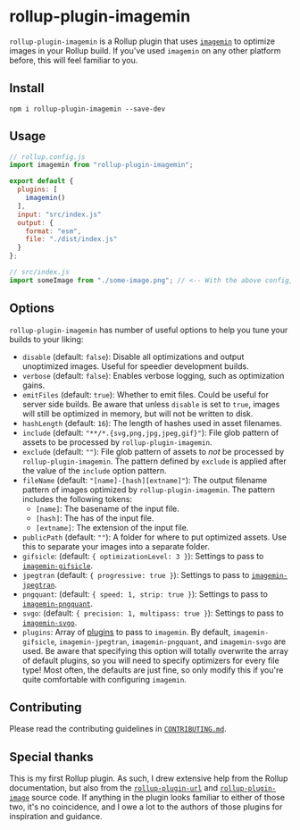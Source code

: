 # rollup-plugin-imagemin

`rollup-plugin-imagemin` is a Rollup plugin that uses [`imagemin`](https://github.com/imagemin/imagemin) to optimize images in your Rollup build. If you've used `imagemin` on any other platform before, this will feel familiar to you.

## Install

```
npm i rollup-plugin-imagemin --save-dev
```

## Usage

```javascript
// rollup.config.js
import imagemin from "rollup-plugin-imagemin";

export default {
  plugins: [
    imagemin()
  ],
  input: "src/index.js"
  output: {
    format: "esm",
    file: "./dist/index.js"
  }
};

// src/index.js
import someImage from "./some-image.png"; // <-- With the above config, this should output an optimized PNG to the dist folder.
```

## Options

`rollup-plugin-imagemin` has number of useful options to help you tune your builds to your liking:

- `disable` (default: `false`): Disable all optimizations and output unoptimized images. Useful for speedier development builds.
- `verbose` (default: `false`): Enables verbose logging, such as optimization gains.
- `emitFiles` (default: `true`): Whether to emit files. Could be useful for server side builds. Be aware that unless `disable` is set to `true`, images will still be optimized in memory, but will not be written to disk.
- `hashLength` (default: `16`): The length of hashes used in asset filenames.
- `include` (default: `"**/*.{svg,png,jpg,jpeg,gif}"`): File glob pattern of assets to be processed by `rollup-plugin-imagemin`.
- `exclude` (default: `""`): File glob pattern of assets to _not_ be processed by `rollup-plugin-imagemin`. The pattern defined by `exclude` is applied after the value of the `include` option pattern.
- `fileName` (default: `"[name]-[hash][extname]"`): The output filename pattern of images optimized by `rollup-plugin-imagemin`. The pattern includes the following tokens:
  - `[name]`: The basename of the input file.
  - `[hash]`: The has of the input file.
  - `[extname]`: The extension of the input file.
- `publicPath` (default: `""`): A folder for where to put optimized assets. Use this to separate your images into a separate folder.
- `gifsicle`: (default: `{ optimizationLevel: 3 }`): Settings to pass to [`imagemin-gifsicle`](https://www.npmjs.com/package/imagemin-gifsicle).
- `jpegtran` (default: `{ progressive: true }`): Settings to pass to [`imagemin-jpegtran`](https://www.npmjs.com/package/imagemin-jpegtran).
- `pngquant`: (default: `{ speed: 1, strip: true }`): Settings to pass to [`imagemin-pngquant`](https://www.npmjs.com/package/imagemin-pngquant).
- `svgo`: (default: `{ precision: 1, multipass: true }`): Settings to pass to [`imagemin-svgo`](https://www.npmjs.com/package/imagemin-svgo).
- `plugins`: Array of [plugins](https://www.npmjs.com/search?q=keywords:imageminplugin) to pass to `imagemin`. By default, `imagemin-gifsicle`, `imagemin-jpegtran`, `imagemin-pngquant`, and `imagemin-svgo` are used. Be aware that specifying this option will totally overwrite the array of default plugins, so you will need to specify optimizers for every file type! Most often, the defaults are just fine, so only modify this if you're quite comfortable with configuring `imagemin`.

## Contributing

Please read the contributing guidelines in [`CONTRIBUTING.md`](https://github.com/malchata/rollup-plugin-imagemin/blob/master/CONTRIBUTING.md).

## Special thanks

This is my first Rollup plugin. As such, I drew extensive help from the Rollup documentation, but also from the [`rollup-plugin-url`](https://github.com/rollup/rollup-plugin-url) and [`rollup-plugin-image`](https://github.com/rollup/rollup-plugin-image) source code. If anything in the plugin looks familiar to either of those two, it's no coincidence, and I owe a lot to the authors of those plugins for inspiration and guidance.
